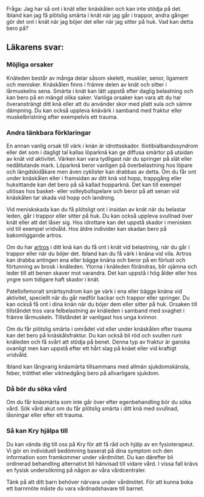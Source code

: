 Fråga: Jag har så ont i knät eller knäskålen och kan inte stödja på det. Ibland kan jag få plötslig smärta i knät när jag går i trappor, andra gånger gör det ont i knät när jag böjer det eller när jag sitter på huk. Vad kan detta bero på?

Läkarens svar:
--------------

### Möjliga orsaker

Knäleden består av många delar såsom skelett, muskler, senor, ligament och menisker. Knäskålen finns i främre delen av knät och sitter i lårmuskelns sena. Smärta i knät kan lätt uppstå efter daglig belastning och kan bero på en mängd olika saker. Vanliga orsaker kan vara att du har överansträngt ditt knä eller att du använder skor med platt sula och sämre dämpning. Du kan också uppleva knävärk i samband med fraktur eller muskelbristning efter exempelvis ett trauma.

### Andra tänkbara förklaringar

En annan vanlig orsak till värk i knän är idrottsskador. Iliotibialbandssyndrom eller det som i dagligt tal kallas löparknä kan ge diffusa smärtor på utsidan av knät vid aktivitet. Värken kan vara tydligast när du springer på slät eller nedåtlutande mark. Löparknä beror vanligen på överbelastning hos löpare och längdskidåkare men även cyklister kan drabbas av detta. Om du får ont under knäskålen eller i framsidan av ditt knä vid hopp, trappgång eller huksittande kan det bero på så kallad hopparknä. Det kan till exempel utlösas hos basket- eller volleybollspelare och beror på att senan vid knäskålen tar skada vid hopp och landning.

Vid meniskskada kan du få plötsligt ont i insidan av knät när du belastar leden, går i trappor eller sitter på huk. Du kan också uppleva svullnad över knät eller att det låser sig. Hos idrottare kan det uppstå skador i menisken vid till exempel vridvåld. Hos äldre individer kan skadan bero på bakomliggande artros.

Om du har [artros](https://www.kry.se/fakta/artros/ "artros") i ditt knä kan du få ont i knät vid belastning, när du går i trappor eller när du böjer det. Ibland kan du få värk i knäna vid vila. Artros kan drabba antingen ena eller bägge knäna och beror på en förlust och förtunning av brosk i knäleden. Ytorna i knäleden förändras, blir ojämna och leder till att benen skaver mot varandra. Det kan uppstå i hög ålder eller hos yngre som tidigare haft skador i knät.

Patellofemoralt smärtsyndrom kan ge värk i ena eller bägge knäna vid aktivitet, speciellt när du går nedför backar och trappor eller springer. Du kan också få ont i dina knän när du böjer dem eller sitter på huk. Orsaken till tillståndet tros vara felbelastning av knäleden i samband med svaghet i främre lårmuskeln. Tillståndet är vanligast hos unga kvinnor.

Om du får plötslig smärta i området vid eller under knäskålen efter trauma kan det bero på knäskålsfraktur. Du kan också bli röd och svullen runt knäleden och få svårt att stödja på benet. Denna typ av fraktur är ganska ovanligt men kan uppstå efter ett hårt slag på knäet eller vid kraftigt vridvåld.

Ibland kan långvarig knäsmärta tillsammans med allmän sjukdomskänsla, feber, trötthet eller viktnedgång bero på allvarligare sjukdom.

### Då bör du söka vård

Om du får knäsmärta som inte går över efter egenbehandling bör du söka vård. Sök vård akut om du får plötslig smärta i ditt knä med svullnad, låsningar eller efter ett trauma.

### Så kan Kry hjälpa till

Du kan vända dig till oss på Kry för att få råd och hjälp av en fysioterapeut. Vi gör en individuell bedömning baserat på dina symptom och den information som framkommer under vårdmötet. Du kan därefter bli ordinerad behandling alternativt bli hänvisad till vidare vård. I vissa fall krävs en fysisk undersökning på någon av våra vårdcentraler.

Tänk på att ditt barn behöver närvara under vårdmötet. För att kunna boka ett barnmöte måste du vara vårdnadshavare till barnet.
